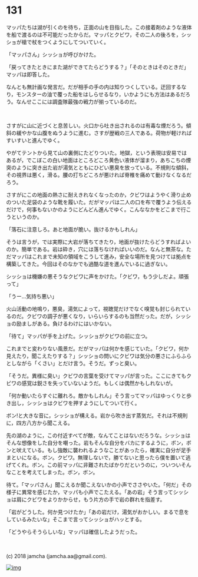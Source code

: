 # 131

マッパたちは湖が引くのを待ち，正面の山を目指した。この接着剤のような液体を船で渡るのは不可能だったからだ。マッパとクビワ，その二人の後ろを，シッショが槍で杖をつくようにしてついていく。  

「マッパさん」シッショが呼びかけた。  

「戻ってきたときにまた湖ができてたらどうする？」「そのときはそのときだ」マッパは即答した。  

なんとも無計画な発言だ。だが相手の手の内は知りつくしている。迂回するなり，モンスターの油で覆った船をはしらせるなり，いかようにも方法はあるだろう。なんせここには調査隊最強の戦力が揃っているのだ。  

<br>  

さすがに山に近づくと息苦しい。火口から吐き出されるのは有毒な煙だろう。傾斜の緩やかな山腹をぬうように進む。さすが歴戦の三人である。荷物が軽ければすいすいと進んでゆく。  

やがてテントから見て山の裏側にたどりついた。地獄，という表現は安易ではあるが，でこぼこの白い地面はところどころ黄色い液体が溜まり，あちこちの煙突のように突き出た岩が湯気とともにひどい悪臭を放っている。不規則な傾斜，その視界は悪く，滑る。腰の打ちどころが悪ければ脊椎を痛めて動けなくなるだろう。  

さすがにこの地面の熱さに耐えきれなくなったのか，クビワはようやく滑り止めのついた足袋のような靴を履いた。だがマッパは二人の口を布で覆うよう伝えるだけで，何事もないかのようにどんどん進んでゆく。こんななかをどこまで行こうというのか。  

「落石に注意しろ。あと地面が脆い。抜けるかもしれん」  

そうは言うが，では実際に大岩が落ちてきたり，地面が抜けたらどうすればよいのか。簡単である。岩は砕き，穴には落ちなければいいのだ。なんと無茶な。ただマッパはこれまで未知の領域をこうして進み，安全な場所を見つけては拠点を構築してきた。今回はそのなかでも過酷な道を進んでいるに過ぎない。  

シッショは機嫌の悪そうなクビワに声をかけた。「クビワ，もう少しだよ。頑張って」  

「うー…気持ち悪い」  

火山活動の地鳴り，悪臭，湯気によって，視聴覚だけでなく嗅覚も封じられているのだ。クビワの調子が悪くなり，いらいらするのも当然だった。だが，シッショの励ましがある。負けるわけにはいかない。  

「待て」マッパが手を上げた。シッショがクビワの前に立つ。  

これまでと変わりない風景だ。だがマッパは何かを感じていた。「クビワ，何か見えたり，聞こえたりする？」シッショの問いにクビワは気分の悪さにふらふらとしながら「くさい」とだけ言う。そうだ。ずっと臭い。  

「そうだ。異様に臭い」クビワの言葉を受けてマッパが言った。ここにきてもクビワの感覚は鋭さを失っていないようだ。もしくは偶然かもしれないが。  

「何か動いたらすぐに離れろ。敵かもしれん」そう言ってマッパはゆっくりと歩き出し，シッショはクビワを押すようにしてついて行く。  

ボン!と大きな音に，シッショが構える。岩から吹き出す蒸気だ。それは不規則に，四方八方から聞こえる。  

先の湖のように，この付近すべてが敵，なんてことはないだろうな。シッショはそんな想像をした自分を嘲った。岩もそんな自分をバカにするように，ボン，ボンと吠えている。もし強敵に襲われるようなことがあったら，確実に自分が足手まといになる。ボン。クビワ。無理しないで，勝てないと思ったら僕を置いて逃げてくれ。ボン。この前マッパに非難されたばかりだというのに，ついついそんなことを考えてしまった。ボン，ボン。  

待て。「マッパさん」聞こえるか聞こえないかの小声でささやいた。「何だ」その様子に異常を感じたか，マッパも小声でこたえる。「あの岩」そう言ってシッショは肩にクビワをよりかからせ，もう片方の手で岩の群れを指差す。  

「岩がどうした。何か見つけたか」「あの岩だけ，湯気がおかしい。まるで息をしているみたいな」そこまで言ってシッショがハッとする。  

「どうやらそうらしいな」マッパは確信したようだった。  

<br>  
<br>  
(c) 2018 jamcha (jamcha.aa@gmail.com).  

[![img](http://i.creativecommons.org/l/by-nc-sa/4.0/88x31.png)](http://creativecommons.org/licenses/by-nc-sa/4.0/deed)
